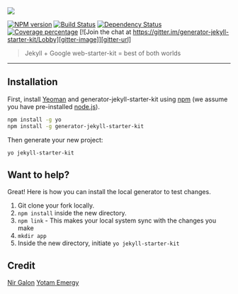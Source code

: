 <img src="https://github.com/nirgn975/jekyll-starter-kit/blob/master/images/jekyll-starter-kit.png" />

[![NPM version][npm-image]][npm-url] [![Build Status][travis-image]][travis-url] [![Dependency Status][daviddm-image]][daviddm-url] [![Coverage percentage][coveralls-image]][coveralls-url] [![Join the chat at https://gitter.im/generator-jekyll-starter-kit/Lobby][gitter-image]][gitter-url]

> Jekyll + Google web-starter-kit = best of both worlds

---

## Installation

First, install [Yeoman](http://yeoman.io) and generator-jekyll-starter-kit using [npm](https://www.npmjs.com/) (we assume you have pre-installed [node.js](https://nodejs.org/)).

```bash
npm install -g yo
npm install -g generator-jekyll-starter-kit
```

Then generate your new project:

```bash
yo jekyll-starter-kit
```

## Want to help?

Great! Here is how you can install the local generator to test changes.

  1. Git clone your fork locally.
  2. `npm install` inside the new directory.
  3. `npm link` - This makes your local system sync with the changes you make
  4. `mkdir app`
  5. Inside the new directory, initiate `yo jekyll-starter-kit`

## Credit

[Nir Galon](http://nirgn.com)
[Yotam Emergy](ydesign.webflow.io)

[npm-image]: https://badge.fury.io/js/generator-jekyll-starter-kit.svg
[npm-url]: https://npmjs.org/package/generator-jekyll-starter-kit
[travis-image]: https://travis-ci.org/nirgn975/generator-jekyll-starter-kit.svg?branch=master
[travis-url]: https://travis-ci.org/nirgn975/generator-jekyll-starter-kit
[daviddm-image]: https://david-dm.org/nirgn975/generator-jekyll-starter-kit.svg?theme=shields.io
[daviddm-url]: https://david-dm.org/nirgn975/generator-jekyll-starter-kit
[coveralls-image]: https://coveralls.io/repos/nirgn975/generator-jekyll-starter-kit/badge.svg
[coveralls-url]: https://coveralls.io/r/nirgn975/generator-jekyll-starter-kit
[gitter-image]: https://badges.gitter.im/generator-jekyll-starter-kit/Lobby.svg
[gitter-url]: https://gitter.im/generator-jekyll-starter-kit/Lobby?utm_source=badge&utm_medium=badge&utm_campaign=pr-badge&utm_content=badge

